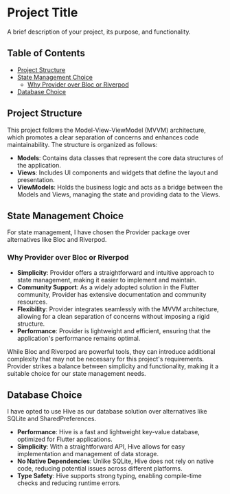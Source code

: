 # Project Title

A brief description of your project, its purpose, and functionality.

## Table of Contents

- [Project Structure](#project-structure)
- [State Management Choice](#state-management-choice)
    - [Why Provider over Bloc or Riverpod](#why-provider-over-bloc-or-riverpod)
- [Database Choice](#database-choice)

## Project Structure

This project follows the Model-View-ViewModel (MVVM) architecture, which promotes a clear separation of concerns and enhances code maintainability. The structure is organized as follows:

- **Models**: Contains data classes that represent the core data structures of the application.
- **Views**: Includes UI components and widgets that define the layout and presentation.
- **ViewModels**: Holds the business logic and acts as a bridge between the Models and Views, managing the state and providing data to the Views.

## State Management Choice

For state management, I have chosen the Provider package over alternatives like Bloc and Riverpod.

### Why Provider over Bloc or Riverpod

- **Simplicity**: Provider offers a straightforward and intuitive approach to state management, making it easier to implement and maintain.
- **Community Support**: As a widely adopted solution in the Flutter community, Provider has extensive documentation and community resources.
- **Flexibility**: Provider integrates seamlessly with the MVVM architecture, allowing for a clean separation of concerns without imposing a rigid structure.
- **Performance**: Provider is lightweight and efficient, ensuring that the application's performance remains optimal.

While Bloc and Riverpod are powerful tools, they can introduce additional complexity that may not be necessary for this project's requirements. Provider strikes a balance between simplicity and functionality, making it a suitable choice for our state management needs.

## Database Choice

I have opted to use Hive as our database solution over alternatives like SQLite and SharedPreferences.

- **Performance**: Hive is a fast and lightweight key-value database, optimized for Flutter applications.
- **Simplicity**: With a straightforward API, Hive allows for easy implementation and management of data storage.
- **No Native Dependencies**: Unlike SQLite, Hive does not rely on native code, reducing potential issues across different platforms.
- **Type Safety**: Hive supports strong typing, enabling compile-time checks and reducing runtime errors.

 